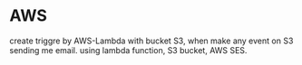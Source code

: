 # AWS
create triggre by AWS-Lambda with bucket S3, when make any event on S3 sending me email.
using lambda function, S3 bucket, AWS SES.
